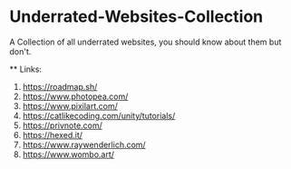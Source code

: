 # Underrated-Websites-Collection
A Collection of all underrated websites, you should know about them but don't.

**
Links:

1. https://roadmap.sh/
2. https://www.photopea.com/
3. https://www.pixilart.com/
4. https://catlikecoding.com/unity/tutorials/
5. https://privnote.com/
6. https://hexed.it/
7. https://www.raywenderlich.com/
8. https://www.wombo.art/
